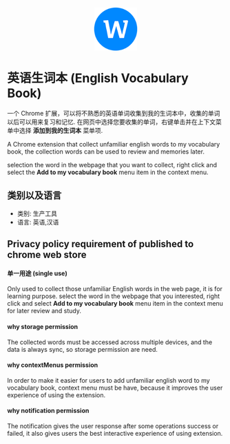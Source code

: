 <p align="center">
  <img src="./images/icon-128x128.png" width="100px" height="100px">
</p>

# 英语生词本 (English Vocabulary Book)

一个 Chrome 扩展，可以将不熟悉的英语单词收集到我的生词本中，收集的单词以后可以用来复习和记忆. 在网页中选择您要收集的单词，右键单击并在上下文菜单中选择 **添加到我的生词本** 菜单项.

A Chrome extension that collect unfamiliar english words to my vocabulary book, the collection words can be used to review and
memories later.

selection the word in the webpage that you want to collect, right click and select the **Add to my vocabulary book** menu item in the context menu.

## 类别以及语言

- 类别: 生产工具
- 语言: 英语,汉语

## Privacy policy requirement of published to chrome web store

#### 单一用途 (single use)

Only used to collect those unfamiliar English words in the web page, it is for learning purpose. select the word in the webpage that you interested, right click and select **Add to my vocabulary book** menu item in the context menu for later review and study.

#### why storage permission

The collected words must be accessed across multiple devices, and the data is always sync, so storage permission are need.

#### why contextMenus permission

In order to make it easier for users to add unfamiliar english word to my vocabulary book, context menu must be have, because it improves the user experience of using the extension.

#### why notification permission

The notification gives the user response after some operations success or failed, it also gives users the best interactive experience of using extension.
